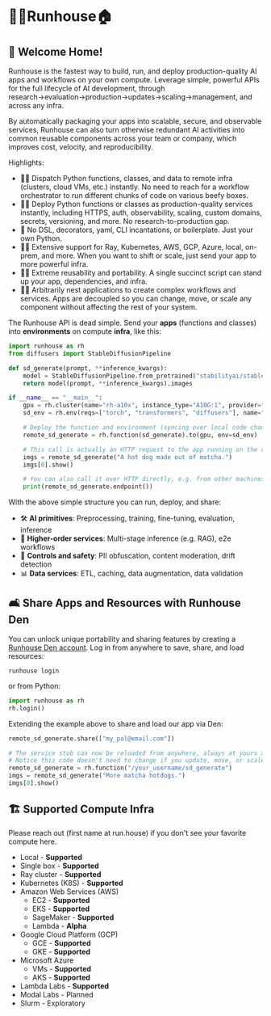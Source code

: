 # 🏃‍♀️Runhouse🏠

## 👵 Welcome Home!

Runhouse is the fastest way to build, run, and deploy production-quality AI apps and workflows on your own compute.
Leverage simple, powerful APIs for the full lifecycle of AI development, through
research→evaluation→production→updates→scaling→management, and across any infra.

By automatically packaging your apps into scalable, secure, and observable services, Runhouse can also turn
otherwise redundant AI activities into common reusable components across your team or company, which improves
cost, velocity, and reproducibility.

Highlights:
* 👩‍🔬 Dispatch Python functions, classes, and data to remote infra (clusters, cloud VMs, etc.) instantly. No need to
reach for a workflow orchestrator to run different chunks of code on various beefy boxes.
* 👷‍♀️ Deploy Python functions or classes as production-quality services instantly, including HTTPS, auth, observability,
scaling, custom domains, secrets, versioning, and more. No research-to-production gap.
* 🐍 No DSL, decorators, yaml, CLI incantations, or boilerplate. Just your own Python.
* 👩‍🎓 Extensive support for Ray, Kubernetes, AWS, GCP, Azure, local, on-prem, and more. When you want to shift or scale,
just send your app to more powerful infra.
* 👩‍🚀 Extreme reusability and portability. A single succinct script can stand up your app, dependencies, and infra.
* 👩‍🍳 Arbitrarily nest applications to create complex workflows and services. Apps are decoupled so you can change,
move, or scale any component without affecting the rest of your system.

The Runhouse API is dead simple. Send your **apps** (functions and classes) into **environments** on compute
**infra**, like this:

```python
import runhouse as rh
from diffusers import StableDiffusionPipeline

def sd_generate(prompt, **inference_kwargs):
    model = StableDiffusionPipeline.from_pretrained("stabilityai/stable-diffusion-2-base").to("cuda")
    return model(prompt, **inference_kwargs).images

if __name__ == "__main__":
    gpu = rh.cluster(name="rh-a10x", instance_type="A10G:1", provider="aws")
    sd_env = rh.env(reqs=["torch", "transformers", "diffusers"], name="sd_generate", working_dir="./")

    # Deploy the function and environment (syncing over local code changes and installing dependencies)
    remote_sd_generate = rh.function(sd_generate).to(gpu, env=sd_env)

    # This call is actually an HTTP request to the app running on the remote server
    imgs = remote_sd_generate("A hot dog made out of matcha.")
    imgs[0].show()

    # You can also call it over HTTP directly, e.g. from other machines or languages
    print(remote_sd_generate.endpoint())
```

With the above simple structure you can run, deploy, and share:
* 🛠️ **AI primitives**: Preprocessing, training, fine-tuning, evaluation, inference
* 🚀 **Higher-order services**: Multi-stage inference (e.g. RAG), e2e workflows
* 🦺 **Controls and safety**: PII obfuscation, content moderation, drift detection
* 📊 **Data services**: ETL, caching, data augmentation, data validation


## 🛋️ Share Apps and Resources with Runhouse Den

You can unlock unique portability and sharing features by creating a
[Runhouse Den account](https://www.run.house/dashboard).
Log in from anywhere to save, share, and load resources:
```shell
runhouse login
```
or from Python:
```python
import runhouse as rh
rh.login()
```

Extending the example above to share and load our app via Den:

```python
remote_sd_generate.share(["my_pal@email.com"])

# The service stub can now be reloaded from anywhere, always at yours and your collaborators' fingertips
# Notice this code doesn't need to change if you update, move, or scale the service
remote_sd_generate = rh.function("/your_username/sd_generate")
imgs = remote_sd_generate("More matcha hotdogs.")
imgs[0].show()
```

## <h2 id="supported-infra"> 🏗️ Supported Compute Infra </h2>

Please reach out (first name at run.house) if you don't see your favorite compute here.
  - Local - **Supported**
  - Single box - **Supported**
  - Ray cluster - **Supported**
  - Kubernetes (K8S) - **Supported**
  - Amazon Web Services (AWS)
    - EC2 - **Supported**
    - EKS - **Supported**
    - SageMaker - **Supported**
    - Lambda - **Alpha**
  - Google Cloud Platform (GCP)
    - GCE - **Supported**
    - GKE - **Supported**
  - Microsoft Azure
    - VMs - **Supported**
    - AKS - **Supported**
  - Lambda Labs - **Supported**
  - Modal Labs - Planned
  - Slurm - Exploratory
